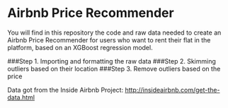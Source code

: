 # Airbnb Price Recommender

You will find in this repository the code and raw data needed to create an Airbnb Price Recommender for users who want to rent their flat in the platform, based on an XGBoost regression model.

###Step 1. Importing and formatting the raw data
###Step 2. Skimming outliers based on their location
###Step 3. Remove outliers based on the price


Data got from the Inside Airbnb Project:
http://insideairbnb.com/get-the-data.html
